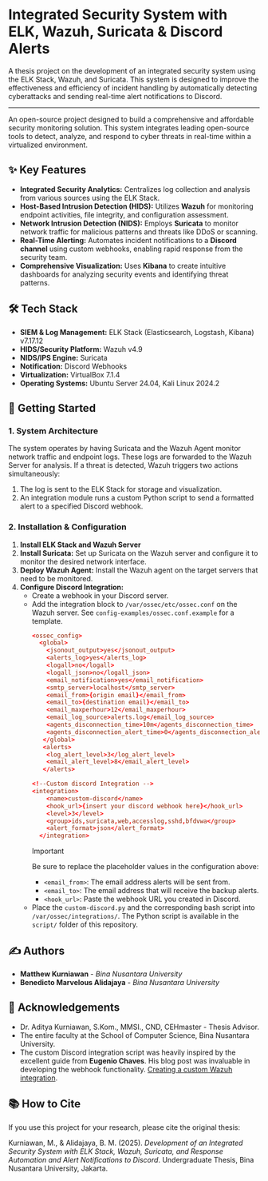 # Integrated Security System with ELK, Wazuh, Suricata & Discord Alerts
A thesis project on the development of an integrated security system using the ELK Stack, Wazuh, and Suricata. This system is designed to improve the effectiveness and efficiency of incident handling by automatically detecting cyberattacks and sending real-time alert notifications to Discord.

---

An open-source project designed to build a comprehensive and affordable security monitoring solution. This system integrates leading open-source tools to detect, analyze, and respond to cyber threats in real-time within a virtualized environment.

## ✨ Key Features

* **Integrated Security Analytics:** Centralizes log collection and analysis from various sources using the ELK Stack.
* **Host-Based Intrusion Detection (HIDS):** Utilizes **Wazuh** for monitoring endpoint activities, file integrity, and configuration assessment.
* **Network Intrusion Detection (NIDS):** Employs **Suricata** to monitor network traffic for malicious patterns and threats like DDoS or scanning.
* **Real-Time Alerting:** Automates incident notifications to a **Discord channel** using custom webhooks, enabling rapid response from the security team.
* **Comprehensive Visualization:** Uses **Kibana** to create intuitive dashboards for analyzing security events and identifying threat patterns.

## 🛠️ Tech Stack

* **SIEM & Log Management:** ELK Stack (Elasticsearch, Logstash, Kibana) v7.17.12 
* **HIDS/Security Platform:** Wazuh v4.9
* **NIDS/IPS Engine:** Suricata
* **Notification:** Discord Webhooks
* **Virtualization:** VirtualBox 7.1.4
* **Operating Systems:** Ubuntu Server 24.04, Kali Linux 2024.2

## 🚀 Getting Started

### 1. System Architecture

The system operates by having Suricata and the Wazuh Agent monitor network traffic and endpoint logs. These logs are forwarded to the Wazuh Server for analysis. If a threat is detected, Wazuh triggers two actions simultaneously:
1.  The log is sent to the ELK Stack for storage and visualization.
2.  An integration module runs a custom Python script to send a formatted alert to a specified Discord webhook.

### 2. Installation & Configuration

1.  **Install ELK Stack and Wazuh Server**
2.  **Install Suricata:** Set up Suricata on the Wazuh server and configure it to monitor the desired network interface.
3.  **Deploy Wazuh Agent:** Install the Wazuh agent on the target servers that need to be monitored.
4.  **Configure Discord Integration:**
    * Create a webhook in your Discord server.
    * Add the integration block to `/var/ossec/etc/ossec.conf` on the Wazuh server. See `config-examples/ossec.conf.example` for a template.
      ```conf
      <ossec_config>
        <global>
          <jsonout_output>yes</jsonout_output>
          <alerts_log>yes</alerts_log>
          <logall>no</logall>
          <logall_json>no</logall_json>
          <email_notification>yes</email_notification>
          <smtp_server>localhost</smtp_server>
          <email_from>{origin email}</email_from>
          <email_to>{destination email}</email_to>
          <email_maxperhour>12</email_maxperhour>
          <email_log_source>alerts.log</email_log_source>
          <agents_disconnection_time>10m</agents_disconnection_time>
          <agents_disconnection_alert_time>0</agents_disconnection_alert_time>
         </global>
         <alerts>
          <log_alert_level>3</log_alert_level>
          <email_alert_level>8</email_alert_level>
         </alerts>

      <!--Custom discord Integration --> 
      <integration>
          <name>custom-discord</name>
          <hook_url>{insert your discord webhook here}</hook_url>
          <level>3</level>
          <group>ids,suricata,web,accesslog,sshd,bfdvwa</group>
          <alert_format>json</alert_format>
        </integration>
      ```
      > [!IMPORTANT]
      > Be sure to replace the placeholder values in the configuration above:
      > * `<email_from>`: The email address alerts will be sent from.
      > * `<email_to>`: The email address that will receive the backup alerts.
      > * `<hook_url>`: Paste the webhook URL you created in Discord.
    * Place the `custom-discord.py` and the corresponding bash script into `/var/ossec/integrations/`. The Python script is available in the `script/` folder of this repository.

## ✍️ Authors

* **Matthew Kurniawan** - *Bina Nusantara University*
* **Benedicto Marvelous Alidajaya** - *Bina Nusantara University*

## 🙏 Acknowledgements

* Dr. Aditya Kurniawan, S.Kom., MMSI., CND, CEHmaster - Thesis Advisor.
* The entire faculty at the School of Computer Science, Bina Nusantara University.
* The custom Discord integration script was heavily inspired by the excellent guide from **Eugenio Chaves**. His blog post was invaluable in developing the webhook functionality. [Creating a custom Wazuh integration](https://eugenio-chaves.github.io/blog/2022/creating-a-custom-wazuh-integration).
    

## 📚 How to Cite

If you use this project for your research, please cite the original thesis:

Kurniawan, M., & Alidajaya, B. M. (2025). *Development of an Integrated Security System with ELK Stack, Wazuh, Suricata, and Response Automation and Alert Notifications to Discord*. Undergraduate Thesis, Bina Nusantara University, Jakarta.
